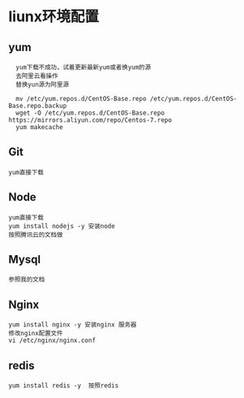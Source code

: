 # liunx环境配置
 ## yum
      yum下载不成功，试着更新最新yum或者换yum的源
      去阿里云看操作
      替换yun源为阿里源

      mv /etc/yum.repos.d/CentOS-Base.repo /etc/yum.repos.d/CentOS-Base.repo.backup
      wget -O /etc/yum.repos.d/CentOS-Base.repo https://mirrors.aliyun.com/repo/Centos-7.repo
      yum makecache
 ## Git
    yum直接下载
 ## Node
    yum直接下载
    yum install nodejs -y 安装node
    按照腾讯云的文档做
 ## Mysql
    参照我的文档
 ## Nginx
    yum install nginx -y 安装nginx 服务器
    修改nginx配置文件
    vi /etc/nginx/nginx.conf 
 ## redis
    yum install redis -y  按照redis



